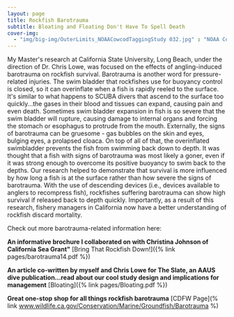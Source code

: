 ```yaml
---
layout: page
title: Rockfish Barotrauma
subtitle: Bloating and Floating Don't Have To Spell Death
cover-img: 
  - "img/big-img/OuterLimits_NOAACowcodTaggingStudy 032.jpg" : "NOAA Cowcod Tagging Trip"
---
```

My Master's research at California State University, Long Beach, under the direction of Dr. Chris Lowe, was focused on the effects of angling-induced barotrauma on rockfish survival. Barotrauma is another word for pressure-related injuries. The swim bladder that rockfishes use for buoyancy control is closed, so it can overinflate when a fish is rapidly reeled to the surface. It's similar to what happens to SCUBA divers that ascend to the surface too quickly...the gases in their blood and tissues can expand, causing pain and even death. Sometimes swim bladder expansion in fish is so severe that the swim bladder will rupture, causing damage to internal organs and forcing the stomach or esophagus to protrude from the mouth. Externally, the signs of barotrauma can be gruesome - gas bubbles on the skin and eyes, bulging eyes, a prolapsed cloaca. On top of all of that, the overinflated swimbladder prevents the fish from swimming back down to depth. It was thought that a fish with signs of barotrauma was most likely a goner, even if it was strong enough to overcome its positive buoyancy to swim back to the depths. Our research helped to demonstrate that survival is more influenced by how long a fish is at the surface rather than how severe the signs of barotrauma. With the use of descending devices (i.e., devices available to anglers to recompress fish), rockfishes suffering barotrauma can show high survival if released back to depth quickly. Importantly, as a result of this research, fishery managers in California now have a better understanding of rockfish discard mortality.  

Check out more barotrauma-related information here:

**An informative brochure I collaborated on with Christina Johnson of California Sea Grant"** [Bring That Rockfish Down!]({% link pages/barotrauma14.pdf %}) 

**An article co-written by myself and Chris Lowe for The Slate, an AAUS dive publication...read about our cool study design and implications for management** [Bloating]({% link pages/Bloating.pdf %}) 

**Great one-stop shop for all things rockfish barotrauma** [CDFW Page](% link www.wildlife.ca.gov/Conservation/Marine/Groundfish/Barotrauma %)
